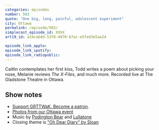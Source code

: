 ```yaml
---
categories: episodes
number: 503
quote: "One big, long, painful, adolescent experiment"
city: Ottawa
permalink: /episode/503/
simplecast_episode_id: XXXX
art19_id: a24cab4d-5370-4970-b7ac-e5fed3e5aa24

episode_link_apple: 
episode_link_spotify: 
episode_link_radiopublic: 
---
```


Caitlin contemplates her first kiss, Todd writes a poem about picking your nose, Melanie reviews *The X-Files*, and much more. Recorded live at The Gladstone Theatre in Ottawa.

## Show notes
* [Support GRTTWaK. Become a patron](https://grownupsreadthingstheywroteaskids.com/support/?utm_source=podcast&utm_medium=referral&utm_campaign=503).
* [Photos from our Ottawa event](https://www.facebook.com/media/set/?set=a.10155470642863600.1073741909.121054468599&type=1&l=efd8b9b9f9)
* Music by [Podington Bear](https://geo.itunes.apple.com/us/artist/podington-bear/id250459572?at=10lR7u&mt=1&app=music) and [Lullatone](https://geo.itunes.apple.com/us/artist/lullatone/id34467705?at=10lR7u&mt=1&app=music)
* Closing theme is ["Oh Dear Diary" by Sloan](http://sloan.spinshop.com/details/9850)